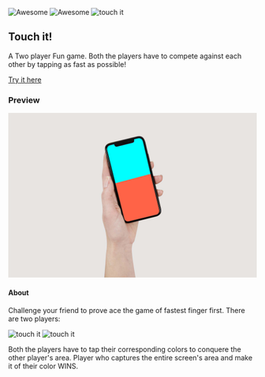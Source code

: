 ![Awesome](https://badgen.net/badge/icon/awesome?icon=awesome&label) ![Awesome](https://badgen.net/badge/;/JavaScript/yellow?icon=bitcoin-lightning) ![touch it](https://badgen.net/badge/status/live/green?icon=github)

## Touch it!
A Two player Fun game. Both the players have to compete against each other by tapping as fast as possible!

[Try it here](https://touchit.netlify.app/)


### Preview
![touch it](assets/mockup.png)

#### About
Challenge your friend to prove ace the game of fastest finger first.
There are two players:

![touch it](https://badgen.net/badge/Player1/blue/blue) ![touch it](https://badgen.net/badge/Player2/red/red)

Both the players have to tap their corresponding colors to conquere the other player's area. Player who captures the entire screen's area and make it of their color WINS.
